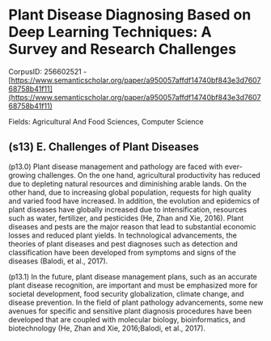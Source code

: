 # Plant Disease Diagnosing Based on Deep Learning Techniques: A Survey and Research Challenges

CorpusID: 256602521 - [https://www.semanticscholar.org/paper/a950057affdf14740bf843e3d760768758b41f11](https://www.semanticscholar.org/paper/a950057affdf14740bf843e3d760768758b41f11)

Fields: Agricultural And Food Sciences, Computer Science

## (s13) E. Challenges of Plant Diseases
(p13.0) Plant disease management and pathology are faced with ever-growing challenges. On the one hand, agricultural productivity has reduced due to depleting natural resources and diminishing arable lands. On the other hand, due to increasing global population, requests for high quality and varied food have increased. In addition, the evolution and epidemics of plant diseases have globally increased due to intensification, resources such as water, fertilizer, and pesticides (He, Zhan and Xie, 2016). Plant diseases and pests are the major reason that lead to substantial economic losses and reduced plant yields. In technological advancements, the theories of plant diseases and pest diagnoses such as detection and classification have been developed from symptoms and signs of the diseases (Balodi, et al., 2017).

(p13.1) In the future, plant disease management plans, such as an accurate plant disease recognition, are important and must be emphasized more for societal development, food security globalization, climate change, and disease prevention. In the field of plant pathology advancements, some new avenues for specific and sensitive plant diagnosis procedures have been developed that are coupled with molecular biology, bioinformatics, and biotechnology (He, Zhan and Xie, 2016;Balodi, et al., 2017).
